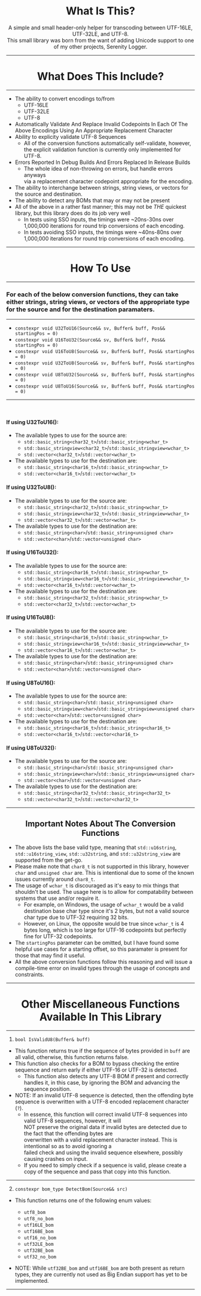 <div align="center">
<h1> What Is This? </h1>
</div>
<p align="center">
A simple and small header-only helper for transcoding between UTF-16LE, UTF-32LE, and UTF-8.<br>
This small library was born from the want of adding Unicode support to one of my other projects, Serenity Logger.<br>
</p>

-------------------------------------------------------------------------------------------------------------------------------------------------------------------
<div align="center">
<h1> What Does This Include? </h1>
</div>

-------------------------------------------------------------------------------------------------------------------------------------------------------------------

- The ability to convert encodings to/from
  * UTF-16LE
  * UTF-32LE
  * UTF-8
- Automatically Validate And Replace Invalid Codepoints In Each Of The Above Encodings Using An Appropriate Replacement Character 
- Ability to explicity validate UTF-8 Sequences
  - All of the conversion functions automatically self-validate, however, the explicit validation function is currently only implemented for UTF-8.
- Errors Reported In Debug Builds And Errors Replaced In Release Builds 
  * The whole idea of non-throwing on errors, but handle errors anyways<br>
    via a replacement character codepoint appropriate for the encoding.
- The ability to interchange between strings, string views, or vectors for the source and destination.
- The ability to detect any BOMs that may or may not be present
- All of the above in a rather fast manner; this may not be *THE* quickest library, but this library does do its job very well
  - In tests using SSO inputs, the timings were ~20ns-30ns over 1,000,000 iterations for round trip conversions of each encoding.
  - In tests avoiding SSO inputs, the timings were ~40ns-80ns over 1,000,000 iterations for round trip conversions of each encoding.

-------------------------------------------------------------------------------------------------------------------------------------------------------------------
<div align="center">
<h1> How To Use </h1>
</div>

-------------------------------------------------------------------------------------------------------------------------------------------------------------------
### For each of the below conversion functions, they can take either strings, string views, or vectors of the appropriate type for the source and for the destination paramaters.
-------------------------------------------------------------------------------------------------------------------------------------------------------------------
- ```constexpr void U32ToU16(Source&& sv, Buffer& buff, Pos&& startingPos = 0)```
- ```constexpr void U16ToU32(Source&& sv, Buffer& buff, Pos&& startingPos = 0)```
- ```constexpr void U16ToU8(Source&& sv, Buffer& buff, Pos&& startingPos = 0)```
- ```constexpr void U32ToU8(Source&& sv, Buffer& buff, Pos&& startingPos = 0)```
- ```constexpr void U8ToU32(Source&& sv, Buffer& buff, Pos&& startingPos = 0)```
- ```constexpr void U8ToU16(Source&& sv, Buffer& buff, Pos&& startingPos = 0)```
-------------------------------------------------------------------------------------------------------------------------------------------------------------------
<br>

#### If using U32ToU16(): 
- The available types to use for the source are:
  - ```std::basic_string<char32_t>```/```std::basic_string<wchar_t>```
  - ```std::basic_stringview<char32_t>```/```std::basic_stringview<wchar_t>```
  - ```std::vector<char32_t>```/```std::vector<wchar_t>```
- The available types to use for the destination are:
  - ```std::basic_string<char16_t>```/```std::basic_string<wchar_t>```
  - ```std::vector<char16_t>```/```std::vector<wchar_t>```
#### If using U32ToU8(): 
- The available types to use for the source are:
  - ```std::basic_string<char32_t>```/```std::basic_string<wchar_t>```
  - ```std::basic_stringview<char32_t>```/```std::basic_stringview<wchar_t>```
  - ```std::vector<char32_t>```/```std::vector<wchar_t>```
- The available types to use for the destination are:
  - ```std::basic_string<char>```/```std::basic_string<unsigned char>```
  - ```std::vector<char>```/```std::vector<unsigned char>```
#### If using U16ToU32(): 
- The available types to use for the source are:
  - ```std::basic_string<char16_t>```/```std::basic_string<wchar_t>```
  - ```std::basic_stringview<char16_t>```/```std::basic_stringview<wchar_t>```
  - ```std::vector<char16_t>```/```std::vector<wchar_t>```
- The available types to use for the destination are:
  - ```std::basic_string<char32_t>```/```std::basic_string<wchar_t>```
  - ```std::vector<char32_t>```/```std::vector<wchar_t>```
#### If using U16ToU8(): 
- The available types to use for the source are:
  - ```std::basic_string<char16_t>```/```std::basic_string<wchar_t>```
  - ```std::basic_stringview<char16_t>```/```std::basic_stringview<wchar_t>```
  - ```std::vector<char16_t>```/```std::vector<wchar_t>```
- The available types to use for the destination are:
  - ```std::basic_string<char>```/```std::basic_string<unsigned char>```
  - ```std::vector<char>```/```std::vector<unsigned char>```

#### If using U8ToU16(): 
- The available types to use for the source are:
  - ```std::basic_string<char>```/```std::basic_string<unsigned char>```
  - ```std::basic_stringview<char>```/```std::basic_stringview<unsigned char>```
  - ```std::vector<char>```/```std::vector<unsigned char>```
- The available types to use for the destination are:
  - ```std::basic_string<char16_t>```/```std::basic_string<char16_t>```
  - ```std::vector<char16_t>```/```std::vector<char16_t>```

#### If using U8ToU32(): 
- The available types to use for the source are:
  - ```std::basic_string<char>```/```std::basic_string<unsigned char>```
  - ```std::basic_stringview<char>```/```std::basic_stringview<unsigned char>```
  - ```std::vector<char>```/```std::vector<unsigned char>```
- The available types to use for the destination are:
  - ```std::basic_string<char32_t>```/```std::basic_string<char32_t>```
  - ```std::vector<char32_t>```/```std::vector<char32_t>```

-------------------------------------------------------------------------------------------------------------------------------------------------------------------
<div align="center">
<h2> Important Notes About The Conversion Functions </h2>
</div>

- The above lists the base valid type, meaning that ```std::u16string```, ```std::u16string_view```, ```std::u32string```, and ```std::u32string_view``` are supported from the get-go.
- Please make note that ```char8_t``` is not supported in this library, however ```char``` and ```unsigned char``` are. This is intentional due to some of the known issues currently around ```char8_t```.
- The usage of ```wchar_t``` is discouraged as it's easy to mix things that shouldn't be used. The usage here is to allow for compatability between systems that use and/or require it.
  - For example, on Windows, the usage of ```wchar_t``` would be a valid destination base char type since it's 2 bytes, but not a valid source char type due to UTF-32 requiring 32 bits.
  - However, on Linux, the opposite would be true since ```wchar_t``` is 4 bytes long, which is too large for UTF-16 codepoints but perfectly fine for UTF-32 codepoints.
- The ```startingPos``` parameter can be omitted, but I have found some helpful use cases for a starting offset, so this paramater is present for those that may find it useful.
- All the above conversion functions follow this reasoning and will issue a compile-time error on invalid types through the usage of concepts and constraints. 

-------------------------------------------------------------------------------------------------------------------------------------------------------------------

<div align="center">
<h1> Other Miscellaneous Functions Available In This Library </h1> 
</div>

-------------------------------------------------------------------------------------------------------------------------------------------------------------------
1) ```bool IsValidU8(Buffer& buff)```
  - This function returns true if the sequence of bytes provided in ```buff``` are all valid, otherwise, this function returns false.
  - This function also checks for a BOM to bypass checking the entire sequence and return early if either UTF-16 or UTF-32 is detected.
    - This function also detects any UTF-8 BOM if present and correctly handles it, in this case, by ignoring the BOM and advancing the sequence position.
- NOTE: If an invalid UTF-8 sequence is detected, then the offending byte sequence is overwritten with a UTF-8 encoded replacement character (```?```).
  - In essence, this function will correct invalid UTF-8 sequences into valid UTF-8 sequences, however, it will 
  <br>NOT preserve the original data if invalid bytes are detected due to the fact that the offending bytes are
  <br>overwritten with a valid replacement character instead. This is intentional so as to avoid ignoring a 
  <br>failed check and using the invalid sequence elsewhere, possibly causing crashes on input.
  - If you need to simply check if a sequence is valid, please create a copy of the sequence and pass that copy into this function.

-------------------------------------------------------------------------------------------------------------------------------------------------------------------
2) ```constexpr bom_type DetectBom(Source&& src)```
  - This function returns one of the following enum values:
    * ```utf8_bom```
    * ```utf8_no_bom```
    * ```utf16LE_bom```
    * ```utf16BE_bom```
    * ```utf16_no_bom```
    * ```utf32LE_bom```
    * ```utf32BE_bom```
    * ```utf32_no_bom```
    
- NOTE: While ```utf32BE_bom``` and ```utf16BE_bom``` are both present as return types, they are currently not used as Big Endian support has yet to be implemented.
-------------------------------------------------------------------------------------------------------------------------------------------------------------------


